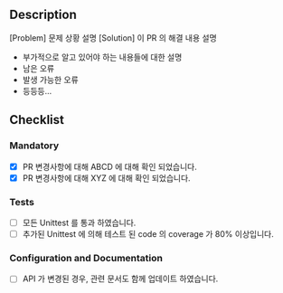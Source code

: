 <!-- 제목에 맞는 상세 내용을 기술합니다. -->

## Description
<!-- 어떤 변경 사항인지 설명합니다. -->
[Problem] 문제 상황 설명
[Solution] 이 PR 의 해결 내용 설명

 * 부가적으로 알고 있어야 하는 내용들에 대한 설명
 * 남은 오류
 * 발생 가능한 오류
 * 등등등...

## Checklist
<!-- 아래 체크박스를 체크 합니다. -->

### Mandatory
<!-- 변경 사항에 대해 아래 항목들이 확인 되었는지 PR 만든 사람이 확인합니다. -->
- [x] PR 변경사항에 대해 ABCD 에 대해 확인 되었습니다.
- [x] PR 변경사항에 대해 XYZ 에 대해 확인 되었습니다.

### Tests
- [ ] 모든 Unittest 를 통과 하였습니다.
- [ ] 추가된 Unittest 에 의해 테스트 된 code 의 coverage 가 80% 이상입니다.

### Configuration and Documentation
- [ ] API 가 변경된 경우, 관련 문서도 함께 업데이트 하였습니다.
